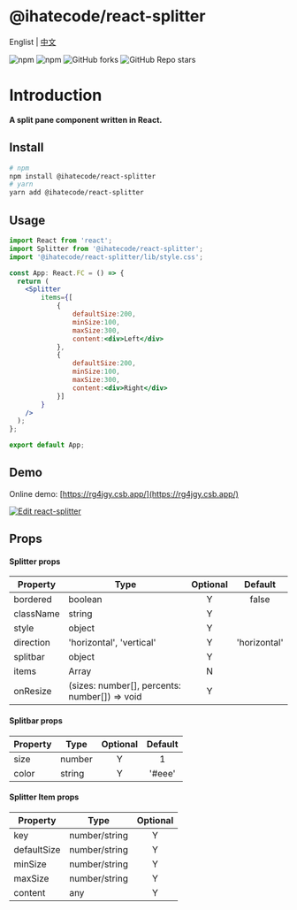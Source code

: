 # @ihatecode/react-splitter

Englist | <a href="https://github.com/zctcode/react-splitter/blob/main/README-zh_CN.md" target="_blank">中文</a>

<p>
<img alt="npm" src="https://img.shields.io/npm/v/@ihatecode/react-splitter?logo=npm&color=%234ac41c">
<img alt="npm" src="https://img.shields.io/npm/dm/@ihatecode/react-splitter?logo=npm&color=%234ac41c">
<img alt="GitHub forks" src="https://img.shields.io/github/forks/zctcode/react-splitter">
<img alt="GitHub Repo stars" src="https://img.shields.io/github/stars/zctcode/react-splitter">
</p>

# Introduction
**A split pane component written in React.**

## Install
```sh
# npm
npm install @ihatecode/react-splitter
# yarn
yarn add @ihatecode/react-splitter
```

## Usage

```jsx
import React from 'react';
import Splitter from '@ihatecode/react-splitter';
import '@ihatecode/react-splitter/lib/style.css';

const App: React.FC = () => {
  return (
    <Splitter
        items={[
            {
                defaultSize:200,
                minSize:100,
                maxSize:300,
                content:<div>Left</div>
            },
            {
                defaultSize:200,
                minSize:100,
                maxSize:300,
                content:<div>Right</div>
            }]
        }
    />
  );
};

export default App;
```

## Demo
Online demo: [https://rg4jgy.csb.app/](https://rg4jgy.csb.app/)

[![Edit react-splitter](https://codesandbox.io/static/img/play-codesandbox.svg)](https://codesandbox.io/p/sandbox/rg4jgy)

## Props
#### Splitter props
|Property|Type|Optional|Default|
|-|-|:-:|:-:|
|bordered|boolean|Y|false|
|className|string|Y||
|style|object|Y||
|direction|'horizontal', 'vertical'|Y|'horizontal'|
|splitbar|object|Y||
|items|Array|N||
|onResize|(sizes: number[], percents: number[]) => void|Y||

#### Splitbar props
|Property|Type|Optional|Default|
|-|-|:-:|:-:|
|size|number|Y|1|
|color|string|Y|'#eee'|

#### Splitter Item props
|Property|Type|Optional|
|-|-|:-:|
|key|number/string|Y||
|defaultSize|number/string|Y||
|minSize|number/string|Y||
|maxSize|number/string|Y||
|content|any|Y||